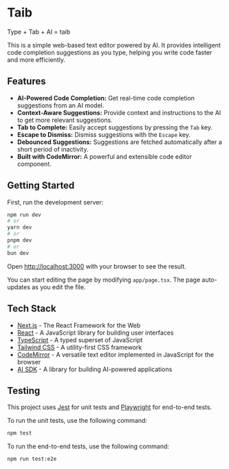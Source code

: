 # Taib

Type + Tab + AI = taib

This is a simple web-based text editor powered by AI. It provides intelligent code completion suggestions as you type, helping you write code faster and more efficiently.

## Features

*   **AI-Powered Code Completion:** Get real-time code completion suggestions from an AI model.
*   **Context-Aware Suggestions:** Provide context and instructions to the AI to get more relevant suggestions.
*   **Tab to Complete:** Easily accept suggestions by pressing the `Tab` key.
*   **Escape to Dismiss:** Dismiss suggestions with the `Escape` key.
*   **Debounced Suggestions:** Suggestions are fetched automatically after a short period of inactivity.
*   **Built with CodeMirror:** A powerful and extensible code editor component.

## Getting Started

First, run the development server:

```bash
npm run dev
# or
yarn dev
# or
pnpm dev
# or
bun dev
```

Open [http://localhost:3000](http://localhost:3000) with your browser to see the result.

You can start editing the page by modifying `app/page.tsx`. The page auto-updates as you edit the file.

## Tech Stack

*   [Next.js](https://nextjs.org/) - The React Framework for the Web
*   [React](https://reactjs.org/) - A JavaScript library for building user interfaces
*   [TypeScript](https://www.typescriptlang.org/) - A typed superset of JavaScript
*   [Tailwind CSS](https://tailwindcss.com/) - A utility-first CSS framework
*   [CodeMirror](https://codemirror.net/) - A versatile text editor implemented in JavaScript for the browser
*   [AI SDK](https://sdk.vercel.ai/) - A library for building AI-powered applications

## Testing

This project uses [Jest](https://jestjs.io/) for unit tests and [Playwright](https://playwright.dev/) for end-to-end tests.

To run the unit tests, use the following command:

```bash
npm test
```

To run the end-to-end tests, use the following command:

```bash
npm run test:e2e
```
